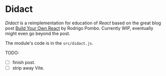 # Didact

*Didact* is a reimplementation for education of *React* based on the great blog post [Build Your Own React](https://pomb.us/build-your-own-react/) by Rodrigo Pombo. Currently WIP, eventually might even go beyond the post.

The module's code is in the `src/didact.js`.

TODO:
- [ ] finish post.
- [ ] strip away Vite.